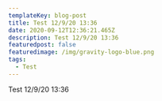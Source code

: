 ```yaml
---
templateKey: blog-post
title: Test 12/9/20 13:36
date: 2020-09-12T12:36:21.465Z
description: Test 12/9/20 13:36
featuredpost: false
featuredimage: /img/gravity-logo-blue.png
tags:
  - Test
---
```

Test 12/9/20 13:36